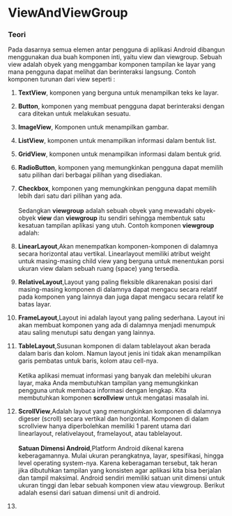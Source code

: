 # ViewAndViewGroup
### Teori
Pada dasarnya semua elemen antar pengguna di aplikasi Android dibangun menggunakan dua buah komponen inti, yaitu view dan viewgroup.
Sebuah view adalah obyek yang menggambar komponen tampilan ke layar yang mana pengguna dapat melihat dan berinteraksi langsung. Contoh komponen turunan dari view seperti :
1.  **TextView**, komponen yang berguna untuk menampilkan teks ke layar.
2. 	**Button**, komponen yang membuat pengguna dapat berinteraksi dengan cara ditekan untuk melakukan sesuatu.
3.  **ImageView**, Komponen untuk menampilkan gambar.
4.  **ListView**, komponen untuk menampilkan informasi dalam bentuk list.
5.	**GridView**, komponen untuk menampilkan informasi dalam bentuk grid.
6. 	**RadioButton**, komponen yang memungkinkan pengguna dapat memilih satu pilihan dari berbagai pilihan yang disediakan.
7.	**Checkbox**, komponen yang memungkinkan pengguna dapat memilih lebih dari satu dari pilihan yang ada. <br> <br>
Sedangkan **viewgroup** adalah sebuah obyek yang mewadahi obyek-obyek **view** dan **viewgroup** itu sendiri sehingga membentuk satu kesatuan tampilan aplikasi yang utuh. Contoh komponen **viewgroup** adalah: <br>
8.  **LinearLayout**,Akan menempatkan komponen-komponen di dalamnya secara horizontal atau vertikal. Linearlayout memiliki atribut weight untuk masing-masing child view yang berguna untuk menentukan porsi ukuran view dalam sebuah  ruang (space) yang tersedia.
9.  **RelativeLayout**,Layout yang paling fleksible dikarenakan posisi dari masing-masing komponen di dalamnya dapat mengacu secara relatif pada komponen yang lainnya dan juga dapat mengacu secara relatif ke batas layar.
10.  **FrameLayout**,Layout ini adalah layout yang paling sederhana. Layout ini akan membuat komponen yang ada di dalamnya menjadi menumpuk atau saling menutupi satu dengan yang lainnya.
11.  **TableLayout**,Susunan komponen di dalam tablelayout akan berada dalam baris dan kolom. Namun layout jenis ini tidak akan menampilkan garis pembatas untuk baris, kolom atau cell-nya. <br> <br>
Ketika aplikasi memuat informasi yang banyak dan melebihi ukuran layar, maka Anda membutuhkan tampilan yang memungkinkan pengguna untuk membaca informasi dengan lengkap. Kita membutuhkan komponen **scrollview** untuk mengatasi masalah ini.
12.  **ScrollView**,Adalah layout yang memungkinkan komponen di dalamnya digeser (scroll) secara vertikal dan horizontal. Komponen di dalam scrollview hanya diperbolehkan memiliki 1 parent utama dari linearlayout, relativelayout, framelayout, atau tablelayout. <br> <br>
**Satuan Dimensi Android**,Platform Android dikenal karena keberagamannya. Mulai ukuran perangkatnya, layar, spesifikasi, hingga level operating system-nya. Karena keberagaman tersebut, tak heran jika dibutuhkan tampilan yang konsisten agar aplikasi kita bisa berjalan dan tampil maksimal.
Android sendiri memiliki satuan unit dimensi untuk ukuran tinggi dan lebar sebuah komponen view atau viewgroup. Berikut adalah esensi dari satuan dimensi unit di android. 

13.  








